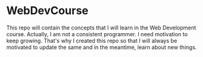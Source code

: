 # WebDevCourse
This repo will contain the concepts that I will learn in the Web Development course.
Actually, I am not a consistent programmer. I need motivation to keep growing.
That's why I created this repo so that I will always be motivated to update the same and in the meantime, learn about new things.
